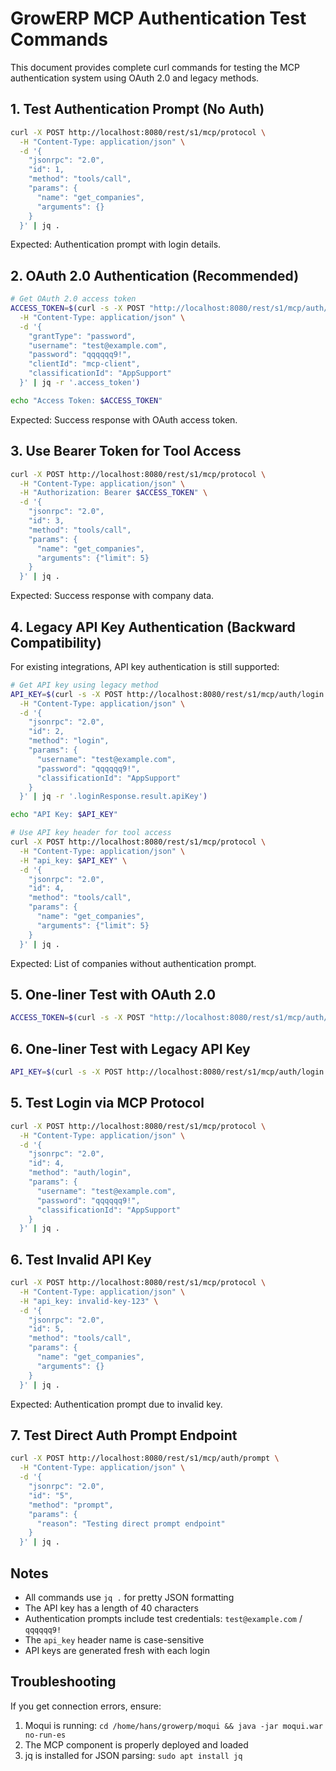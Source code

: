 # GrowERP MCP Authentication Test Commands

This document provides complete curl commands for testing the MCP authentication system using OAuth 2.0 and legacy methods.

## 1. Test Authentication Prompt (No Auth)

```bash
curl -X POST http://localhost:8080/rest/s1/mcp/protocol \
  -H "Content-Type: application/json" \
  -d '{
    "jsonrpc": "2.0",
    "id": 1,
    "method": "tools/call",
    "params": {
      "name": "get_companies",
      "arguments": {}
    }
  }' | jq .
```

Expected: Authentication prompt with login details.

## 2. OAuth 2.0 Authentication (Recommended)

```bash
# Get OAuth 2.0 access token
ACCESS_TOKEN=$(curl -s -X POST "http://localhost:8080/rest/s1/mcp/auth/token" \
  -H "Content-Type: application/json" \
  -d '{
    "grantType": "password",
    "username": "test@example.com",
    "password": "qqqqqq9!",
    "clientId": "mcp-client",
    "classificationId": "AppSupport"
  }' | jq -r '.access_token')

echo "Access Token: $ACCESS_TOKEN"
```

Expected: Success response with OAuth access token.

## 3. Use Bearer Token for Tool Access

```bash
curl -X POST http://localhost:8080/rest/s1/mcp/protocol \
  -H "Content-Type: application/json" \
  -H "Authorization: Bearer $ACCESS_TOKEN" \
  -d '{
    "jsonrpc": "2.0",
    "id": 3,
    "method": "tools/call",
    "params": {
      "name": "get_companies",
      "arguments": {"limit": 5}
    }
  }' | jq .
```

Expected: Success response with company data.

## 4. Legacy API Key Authentication (Backward Compatibility)

For existing integrations, API key authentication is still supported:

```bash
# Get API key using legacy method
API_KEY=$(curl -s -X POST http://localhost:8080/rest/s1/mcp/auth/login \
  -H "Content-Type: application/json" \
  -d '{
    "jsonrpc": "2.0",
    "id": 2,
    "method": "login",
    "params": {
      "username": "test@example.com",
      "password": "qqqqqq9!",
      "classificationId": "AppSupport"
    }
  }' | jq -r '.loginResponse.result.apiKey')

echo "API Key: $API_KEY"

# Use API key header for tool access
curl -X POST http://localhost:8080/rest/s1/mcp/protocol \
  -H "Content-Type: application/json" \
  -H "api_key: $API_KEY" \
  -d '{
    "jsonrpc": "2.0",
    "id": 4,
    "method": "tools/call",
    "params": {
      "name": "get_companies",
      "arguments": {"limit": 5}
    }
  }' | jq .
```

Expected: List of companies without authentication prompt.

## 5. One-liner Test with OAuth 2.0

```bash
ACCESS_TOKEN=$(curl -s -X POST "http://localhost:8080/rest/s1/mcp/auth/token" -H "Content-Type: application/json" -d '{"grantType": "password", "username": "test@example.com", "password": "qqqqqq9!", "clientId": "mcp-client", "classificationId": "AppSupport"}' | jq -r '.access_token') && curl -X POST "http://localhost:8080/rest/s1/mcp/protocol" -H "Content-Type: application/json" -H "Authorization: Bearer $ACCESS_TOKEN" -d '{"jsonrpc": "2.0", "id": 5, "method": "tools/call", "params": {"name": "get_companies", "arguments": {}}}' | jq .
```

## 6. One-liner Test with Legacy API Key

```bash
API_KEY=$(curl -s -X POST http://localhost:8080/rest/s1/mcp/auth/login -H "Content-Type: application/json" -d '{"jsonrpc": "2.0", "id": 2, "method": "login", "params": {"username": "test@example.com", "password": "qqqqqq9!", "classificationId": "AppSupport"}}' | jq -r '.loginResponse.result.apiKey') && curl -X POST http://localhost:8080/rest/s1/mcp/protocol -H "Content-Type: application/json" -H "api_key: $API_KEY" -d '{"jsonrpc": "2.0", "id": 3, "method": "tools/call", "params": {"name": "get_companies", "arguments": {}}}' | jq .
```

## 5. Test Login via MCP Protocol

```bash
curl -X POST http://localhost:8080/rest/s1/mcp/protocol \
  -H "Content-Type: application/json" \
  -d '{
    "jsonrpc": "2.0",
    "id": 4,
    "method": "auth/login",
    "params": {
      "username": "test@example.com",
      "password": "qqqqqq9!",
      "classificationId": "AppSupport"
    }
  }' | jq .
```

## 6. Test Invalid API Key

```bash
curl -X POST http://localhost:8080/rest/s1/mcp/protocol \
  -H "Content-Type: application/json" \
  -H "api_key: invalid-key-123" \
  -d '{
    "jsonrpc": "2.0",
    "id": 5,
    "method": "tools/call",
    "params": {
      "name": "get_companies",
      "arguments": {}
    }
  }' | jq .
```

Expected: Authentication prompt due to invalid key.

## 7. Test Direct Auth Prompt Endpoint

```bash
curl -X POST http://localhost:8080/rest/s1/mcp/auth/prompt \
  -H "Content-Type: application/json" \
  -d '{
    "jsonrpc": "2.0",
    "id": "5",
    "method": "prompt",
    "params": {
      "reason": "Testing direct prompt endpoint"
    }
  }' | jq .
```

## Notes

- All commands use `jq .` for pretty JSON formatting
- The API key has a length of 40 characters
- Authentication prompts include test credentials: `test@example.com` / `qqqqqq9!`
- The `api_key` header name is case-sensitive
- API keys are generated fresh with each login

## Troubleshooting

If you get connection errors, ensure:
1. Moqui is running: `cd /home/hans/growerp/moqui && java -jar moqui.war no-run-es`
2. The MCP component is properly deployed and loaded
3. jq is installed for JSON parsing: `sudo apt install jq`
